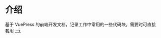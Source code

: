 # 介绍
基于 VuePress 的前端开发文档，记录工作中常用的一些代码块，需要时可直接套用
[-->](https://liziqi001.github.io/elementUI/)         
